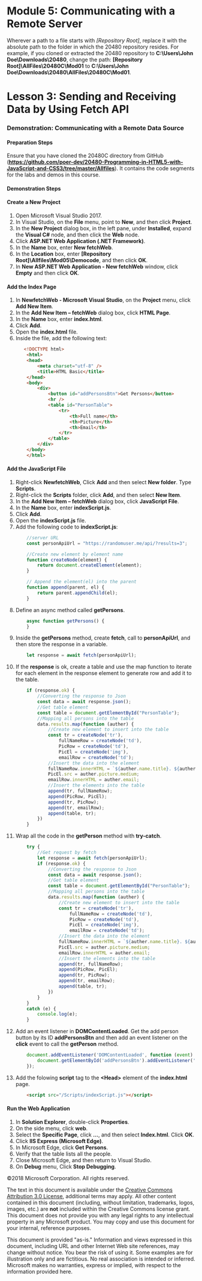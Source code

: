 # Module 5: Communicating with a Remote Server

Wherever a path to a file starts with *[Repository Root]*, replace it with the absolute path to the folder in which the 20480 repository resides. For example, if you cloned or extracted the 20480 repository to **C:\Users\John Doe\Downloads\20480**, change the path: **[Repository Root]\AllFiles\20480C\Mod01** to **C:\Users\John Doe\Downloads\20480\AllFiles\20480C\Mod01**.

# Lesson 3: Sending and Receiving Data by Using Fetch API

### Demonstration: Communicating with a Remote Data Source

#### Preparation Steps 

Ensure that you have cloned the 20480C directory from GitHub (**https://github.com/poer-dev/20480-Programming-in-HTML5-with-JavaScript-and-CSS3/tree/master/Allfiles**). It contains the code segments for the labs and demos in this course.

#### Demonstration Steps

#### Create a New Project

1. Open Microsoft Visual Studio 2017.
2. In Visual Studio, on the **File** menu, point to **New**, and then click **Project**.
3. In the **New Project** dialog box, in the left pane, under **Installed**, expand the **Visual C#** node, and then click the **Web** node.
4. Click **ASP.NET Web Application (.NET Framework)**.
5. In the **Name** box, enter **New fetchWeb**.
6. In the **Location** box, enter **[Repository Root]\Allfiles\Mod05\Democode**, and then click **OK**.
7. In **New ASP.NET Web Application - New fetchWeb** window, click **Empty** and then click **OK**.

#### Add the Index Page

1.	In **NewfetchWeb - Microsoft Visual Studio**, on the **Project** menu, click **Add New Item**.
2.	In the **Add New Item – fetchWeb** dialog box, click **HTML Page**.
3.	In the **Name** box, enter **index.html**.
4.	Click **Add**.
5. Open the **index.html** file.
6. Inside the file, add the following text:
    ```html
       <!DOCTYPE html>
        <html>
        <head>
            <meta charset="utf-8" />
            <title>HTML Basic</title>
        </head>
        <body>
            <div>
                <button id="addPersonsBtn">Get Persons</button>
                <hr />
                <table id="PersonTable">
                    <tr>
                        <th>Full name</th>
                        <th>Picture</th>
                        <th>Email</th>
                    </tr>
                </table>
            </div>
        </body>
        </html>
    ```

#### Add the JavaScript File

1. Right-click **NewfetchWeb**, Click **Add** and then select **New folder**. Type **Scripts**.
2. Right-click the **Scripts** folder, click **Add**, and then select **New Item**.
3. In the **Add New Item – fetchWeb** dialog box, click **JavaScript File**.
4. In the **Name** box, enter **indexScript.js**.
5.	Click **Add**.
6. Open the **indexScript.js** file.
7. Add the following code to **indexScript.js**:
    ```javascript
        //server URL
        const personApiUrl = "https://randomuser.me/api/?results=3";

        //Create new element by element name
        function createNode(element) {
            return document.createElement(element); 
        }

        // Append the element(el) into the parent
        function append(parent, el) {
            return parent.appendChild(el); 
        }
    ```
8. Define an async method called **getPersons**.
    ```javascript
        async function getPersons() {
        }
    ```
9. Inside the **getPersons** method, create **fetch**, call to **personApiUrl**, and then store the response in a variable.
    ```javascript
        let response = await fetch(personApiUrl);
    ```
10. If the **response** is ok, create a table and use the map function to iterate for each element in the response element to generate row and add it to the table.
    ```javascript
        if (response.ok) {
            //Converting the response to Json
            const data = await response.json();
            //Get table element
            const table = document.getElementById("PersonTable");
            //Mapping all persons into the table
            data.results.map(function (auther) {
                //Create new element to insert into the table
                const tr = createNode('tr'),
                    fullNameRow = createNode('td'),
                    PicRow = createNode('td'),
                    PicEl = createNode('img'),
                    emailRow = createNode('td');
                //Insert the data into the element
                fullNameRow.innerHTML = `${auther.name.title}. ${auther.name.last} ${auther.name.first}`;
                PicEl.src = auther.picture.medium;
                emailRow.innerHTML = auther.email;
                //Insert the elements into the table
                append(tr, fullNameRow);
                append(PicRow, PicEl);
                append(tr, PicRow);
                append(tr, emailRow);
                append(table, tr);
            })
        }
    ```
11. Wrap all the code in the **getPerson** method with **try-catch**.
    ```javascript
        try {
            //Get request by fetch
            let response = await fetch(personApiUrl);
            if (response.ok) {
                //Converting the response to Json
                const data = await response.json();
                //Get table element
                const table = document.getElementById("PersonTable");
                //Mapping all persons into the table
                data.results.map(function (auther) {
                    //Create new element to insert into the table
                    const tr = createNode('tr'),
                        fullNameRow = createNode('td'),
                        PicRow = createNode('td'),
                        PicEl = createNode('img'),
                        emailRow = createNode('td');
                    //Insert the data into the element
                    fullNameRow.innerHTML = `${auther.name.title}. ${auther.name.last} ${auther.name.first}`;
                    PicEl.src = auther.picture.medium;
                    emailRow.innerHTML = auther.email;
                    //Insert the elements into the table
                    append(tr, fullNameRow);
                    append(PicRow, PicEl);
                    append(tr, PicRow);
                    append(tr, emailRow);
                    append(table, tr);
                })
            }
        }
        catch (e) {
            console.log(e);
        }
    ```
12. Add an event listener in **DOMContentLoaded**. Get the add person button by its ID **addPersonsBtn** and then add an event listener on the **click** event to call the **getPerson** method.
    ```javascript
        document.addEventListener('DOMContentLoaded', function (event) {
            document.getElementById('addPersonsBtn').addEventListener('click', getPersons);
        });
    ```
13. Add the folowing **script** tag to the **&lt;Head&gt;** element of the **index.html** page.
    ```html
        <script src="/Scripts/indexScript.js"></script>
    ```

#### Run the Web Application

1.	In **Solution Explorer**, double-click **Properties**.
2.	On the side menu, click **web**.
3.	Select the **Specific Page**, click **...**, and then select **Index.html**. Click **OK**.
4.	Click **IIS Express (Microsoft Edge)**.
5.	In Microsoft Edge, click **Get Persons**.
6.	Verify that the table lists all the people.
7.	Close Microsoft Edge, and then return to Visual Studio.
8.  On **Debug** menu, Click **Stop Debugging**.

©2018 Microsoft Corporation. All rights reserved.

The text in this document is available under the  [Creative Commons Attribution 3.0 License](https://creativecommons.org/licenses/by/3.0/legalcode), additional terms may apply. All other content contained in this document (including, without limitation, trademarks, logos, images, etc.) are  **not**  included within the Creative Commons license grant. This document does not provide you with any legal rights to any intellectual property in any Microsoft product. You may copy and use this document for your internal, reference purposes.

This document is provided &quot;as-is.&quot; Information and views expressed in this document, including URL and other Internet Web site references, may change without notice. You bear the risk of using it. Some examples are for illustration only and are fictitious. No real association is intended or inferred. Microsoft makes no warranties, express or implied, with respect to the information provided here.
